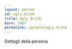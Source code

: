 ```yaml
---
layout: person
id: ugly.drink
title: Ugly Drink
born: 1967
permalink: /people/ugly.drink
---
```


Dettagli della persona 